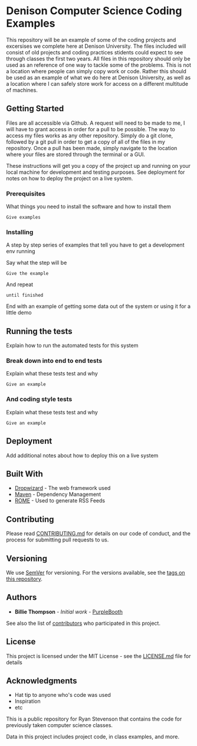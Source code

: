 
# Denison Computer Science Coding Examples

This repository will be an example of some of the coding projects and excersises we complete here at Denison University. The files included will consist of old projects and coding practices stidents could expect to see through classes the first two years. All files in this repository should only be used as an reference of one way to tackle some of the problems. This is not a location where people can simply copy work or code. Rather this should be used as an example of what we do here at Denison University, as well as a location where I can safely store work for access on a different multitude of machines.  

## Getting Started

Files are all accessible via Github. A request will need to be made to me, I will have to grant access in order for a pull to be possible. The way to access my files works as any other repository. Simply do a git clone, followed by a git pull in order to get a copy of all of the files in my repository. Once a pull has been made, simply navigate to the location where your files are stored through the terminal or a GUI. 

These instructions will get you a copy of the project up and running on your local machine for development and testing purposes. See deployment for notes on how to deploy the project on a live system.

### Prerequisites

What things you need to install the software and how to install them

```
Give examples
```

### Installing

A step by step series of examples that tell you have to get a development env running

Say what the step will be

```
Give the example
```

And repeat

```
until finished
```

End with an example of getting some data out of the system or using it for a little demo

## Running the tests

Explain how to run the automated tests for this system

### Break down into end to end tests

Explain what these tests test and why

```
Give an example
```

### And coding style tests

Explain what these tests test and why

```
Give an example
```

## Deployment

Add additional notes about how to deploy this on a live system

## Built With

* [Dropwizard](http://www.dropwizard.io/1.0.2/docs/) - The web framework used
* [Maven](https://maven.apache.org/) - Dependency Management
* [ROME](https://rometools.github.io/rome/) - Used to generate RSS Feeds

## Contributing

Please read [CONTRIBUTING.md](https://gist.github.com/PurpleBooth/b24679402957c63ec426) for details on our code of conduct, and the process for submitting pull requests to us.

## Versioning

We use [SemVer](http://semver.org/) for versioning. For the versions available, see the [tags on this repository](https://github.com/your/project/tags). 

## Authors

* **Billie Thompson** - *Initial work* - [PurpleBooth](https://github.com/PurpleBooth)

See also the list of [contributors](https://github.com/your/project/contributors) who participated in this project.

## License

This project is licensed under the MIT License - see the [LICENSE.md](LICENSE.md) file for details

## Acknowledgments

* Hat tip to anyone who's code was used
* Inspiration
* etc

This is a public repository for Ryan Stevenson that contains the code for previously taken
computer science classes. 

Data in this project includes project code, in class examples, and more. 

